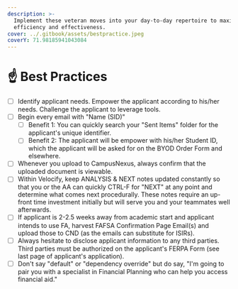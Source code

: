 ```yaml
---
description: >-
  Implement these veteran moves into your day-to-day repertoire to maximize your
  efficiency and effectiveness.
cover: ../.gitbook/assets/bestpractice.jpeg
coverY: 71.98185941043084
---
```


# ☝ Best Practices



* [ ] Identify applicant needs.  Empower the applicant according to his/her needs.  Challenge the applicant to leverage tools.
* [ ] Begin every email with "Name (SID)"
  * [ ] Benefit 1: You can quickly search your "Sent Items" folder for the applicant's unique identifier.
  * [ ] Benefit 2: The applicant will be empower with his/her Student ID, which the applicant will be asked for on the BYOD Order Form and elsewhere.
* [ ] Whenever you upload to CampusNexus, always confirm that the uploaded document is viewable.
* [ ] Within Velocify, keep ANALYSIS & NEXT notes updated constantly so that you or the AA can quickly CTRL-F for "NEXT" at any point and determine what comes next procedurally.  These notes require an up-front time investment initially but will serve you and your teammates well afterwards.
* [ ] If applicant is 2-2.5 weeks away from academic start and applicant intends to use FA, harvest FAFSA Confirmation Page Email(s) and upload those to CND (as the emails can substitute for ISIRs).
* [ ] Always hesitate to disclose applicant information to any third parties.  Third parties must be authorized on the applicant's FERPA Form (see last page of applicant's application).
* [ ] Don't say "default" or "dependency override" but do say, "I'm going to pair you with a specialist in Financial Planning who can help you access financial aid."

|   |
| - |

